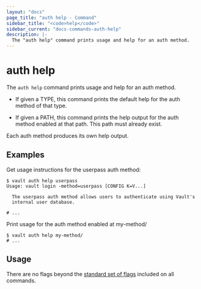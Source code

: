 ```yaml
---
layout: "docs"
page_title: "auth help - Command"
sidebar_title: "<code>help</code>"
sidebar_current: "docs-commands-auth-help"
description: |-
  The "auth help" command prints usage and help for an auth method.
---
```


# auth help

The `auth help` command prints usage and help for an auth method.

  - If given a TYPE, this command prints the default help for the auth method of
    that type.

  - If given a PATH, this command prints the help output for the auth method
    enabled at that path. This path must already exist.

Each auth method produces its own help output.

## Examples

Get usage instructions for the userpass auth method:

```text
$ vault auth help userpass
Usage: vault login -method=userpass [CONFIG K=V...]

  The userpass auth method allows users to authenticate using Vault's
  internal user database.

# ...
```

Print usage for the auth method enabled at my-method/

```text
$ vault auth help my-method/
# ...
```

## Usage

There are no flags beyond the [standard set of flags](/docs/commands/index.html)
included on all commands.
